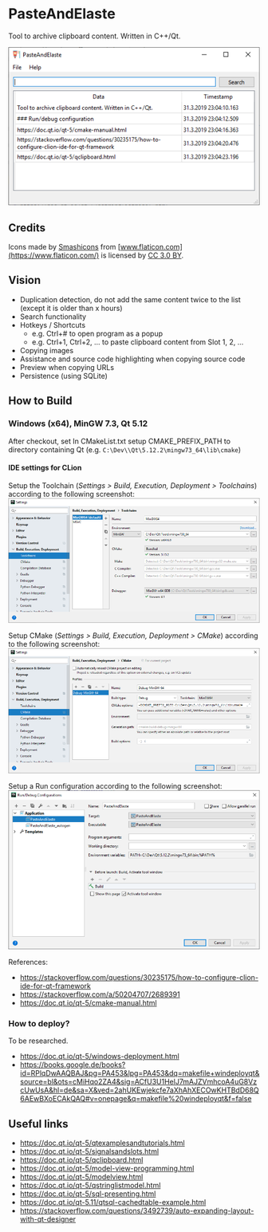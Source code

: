 # PasteAndElaste

Tool to archive clipboard content. Written in C++/Qt.

![Screenshot showing the main application](doc/screenshots/screenshot1.png)

## Credits

Icons made by [Smashicons](https://www.flaticon.com/authors/smashicons) 
from [www.flaticon.com](https://www.flaticon.com/) is licensed by 
[CC 3.0 BY](http://creativecommons.org/licenses/by/3.0/).

## Vision 

* Duplication detection, do not add the same content twice to the list (except it is older than x hours) 
* Search functionality
* Hotkeys / Shortcuts
    * e.g. <key>Ctrl</key>+<key>#</key> to open program as a popup 
    * e.g. <key>Ctrl</key>+<key>1</key>, <key>Ctrl</key>+<key>2</key>, ... to paste clipboard content from Slot 1, 2, ... 
* Copying images
* Assistance and source code highlighting when copying source code
* Preview when copying URLs
* Persistence (using SQLite)

## How to Build

### Windows (x64), MinGW 7.3, Qt 5.12

After checkout, set In CMakeList.txt setup CMAKE_PREFIX_PATH to directory containing Qt (e.g. ``C:\Dev\\Qt\5.12.2\mingw73_64\lib\cmake``)

#### IDE settings for CLion

Setup the Toolchain (_Settings > Build, Execution, Deployment > Toolchains_) according to the following screenshot:
![CLion config Toolchain](doc/build/clion_config_toolchain.png)

Setup CMake (_Settings > Build, Execution, Deployment > CMake_) according to the following screenshot:\
![CLion config CMake](doc/build/clion_config_cmake.png)

Setup a Run configuration according to the following screenshot:
![CLion run configuration](doc/build/clion_run_configuration.png)

References:

* https://stackoverflow.com/questions/30235175/how-to-configure-clion-ide-for-qt-framework
* https://stackoverflow.com/a/50204707/2689391
* https://doc.qt.io/qt-5/cmake-manual.html

### How to deploy?

To be researched.

* https://doc.qt.io/qt-5/windows-deployment.html
* https://books.google.de/books?id=RPlqDwAAQBAJ&pg=PA453&lpg=PA453&dq=makefile+windeployqt&source=bl&ots=cMiHqo2ZA4&sig=ACfU3U1HelJ7mAJZVmhcoA4uG8VzcUwUsA&hl=de&sa=X&ved=2ahUKEwjekcfe7aXhAhXECOwKHTBdD68Q6AEwBXoECAkQAQ#v=onepage&q=makefile%20windeployqt&f=false

## Useful links

* https://doc.qt.io/qt-5/qtexamplesandtutorials.html
* https://doc.qt.io/qt-5/signalsandslots.html
* https://doc.qt.io/qt-5/qclipboard.html
* https://doc.qt.io/qt-5/model-view-programming.html
* https://doc.qt.io/qt-5/modelview.html
* https://doc.qt.io/qt-5/qstringlistmodel.html
* https://doc.qt.io/qt-5/sql-presenting.html
* https://doc.qt.io/qt-5.11/qtsql-cachedtable-example.html
* https://stackoverflow.com/questions/3492739/auto-expanding-layout-with-qt-designer
